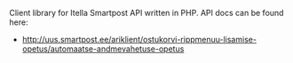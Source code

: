 Client library for Itella Smartpost API written in PHP. 
API docs can be found here: 
  * http://uus.smartpost.ee/ariklient/ostukorvi-rippmenuu-lisamise-opetus/automaatse-andmevahetuse-opetus

